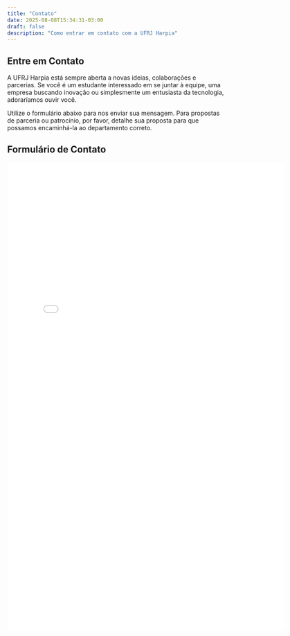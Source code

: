 ```yaml
---
title: "Contato"
date: 2025-08-08T15:34:31-03:00
draft: false
description: "Como entrar em contato com a UFRJ Harpia"
---
```


<section class="section">

## Entre em Contato

A UFRJ Harpia está sempre aberta a novas ideias, colaborações e parcerias. Se você é um estudante interessado em se juntar à equipe, uma empresa buscando inovação ou simplesmente um entusiasta da tecnologia, adoraríamos ouvir você.

Utilize o formulário abaixo para nos enviar sua mensagem. Para propostas de parceria ou patrocínio, por favor, detalhe sua proposta para que possamos encaminhá-la ao departamento correto.

</section>

<section class="section">

## Formulário de Contato

<div class="google-form-container">
<!-- 
COMO USAR:
1. Crie seu formulário no Google Forms.
2. Clique em "Enviar" no canto superior direito.
3. Selecione a aba "<>" (Incorporar HTML).
4. Copie o código do iframe fornecido.
5. Substitua TODO o conteúdo da tag <iframe> abaixo pelo código que você copiou.
-->
<iframe 
src="ADICIONARFORMGOOGLE" 
width="640" 
height="1080" 
frameborder="0" 
marginheight="0" 
marginwidth="0">
Carregando…
</iframe>
</div>
</section>

